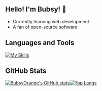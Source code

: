 ## Hello! I'm Bubsy! :wave:
- Currently learning web development
- A fan of open-source software
## Languages and Tools
[![My Skills](https://skillicons.dev/icons?i=c,go,python,lua,bash,linux,vim,neovim,git&theme=dark)](https://skillicons.dev)
## GitHub Stats
[![BubsyOrange's GitHub stats](https://github-readme-stats-sigma-five.vercel.app/api?username=BubsyOrange)](https://github.com/BubsyOrange/github-readme-stats)[![Top Langs](https://github-readme-stats-sigma-five.vercel.app/api/top-langs/?username=BubsyOrange&langs_count=8)](https://github.com/BubsyOrange/github-readme-stats)


